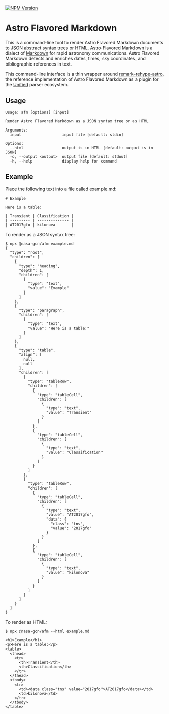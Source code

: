 [![NPM Version](https://img.shields.io/npm/v/%40nasa-gcn%2Fafm)](https://www.npmjs.com/package/@nasa-gcn/afm)

# Astro Flavored Markdown

This is a command-line tool to render Astro Flavored Markdown documents to JSON abstract syntax trees or HTML. Astro Flavored Markdown is a dialect of [Markdown](https://www.markdownguide.org) for rapid astronomy communications. Astro Flavored Markdown detects and enriches dates, times, sky coordinates, and bibliographic references in text.

This command-line interface is a thin wrapper around [remark-rehype-astro](https://www.npmjs.com/package/@nasa-gcn/remark-rehype-astro), the reference implementation of Astro Flavored Markdown as a plugin for the [Unified](https://unifiedjs.com) parser ecosystem.

## Usage

```
Usage: afm [options] [input]

Render Astro Flavored Markdown as a JSON syntax tree or as HTML

Arguments:
  input                  input file [default: stdin]

Options:
  --html                 output is in HTML [default: output is in JSON]
  -o, --output <output>  output file [default: stdout]
  -h, --help             display help for command
```

## Example

Place the following text into a file called example.md:

```
# Example

Here is a table:

| Transient | Classification |
| --------- | -------------- |
| AT2017gfo | kilonova       |
```

To render as a JSON syntax tree:

```
$ npx @nasa-gcn/afm example.md
{
  "type": "root",
  "children": [
    {
      "type": "heading",
      "depth": 1,
      "children": [
        {
          "type": "text",
          "value": "Example"
        }
      ]
    },
    {
      "type": "paragraph",
      "children": [
        {
          "type": "text",
          "value": "Here is a table:"
        }
      ]
    },
    {
      "type": "table",
      "align": [
        null,
        null
      ],
      "children": [
        {
          "type": "tableRow",
          "children": [
            {
              "type": "tableCell",
              "children": [
                {
                  "type": "text",
                  "value": "Transient"
                }
              ]
            },
            {
              "type": "tableCell",
              "children": [
                {
                  "type": "text",
                  "value": "Classification"
                }
              ]
            }
          ]
        },
        {
          "type": "tableRow",
          "children": [
            {
              "type": "tableCell",
              "children": [
                {
                  "type": "text",
                  "value": "AT2017gfo",
                  "data": {
                    "class": "tns",
                    "value": "2017gfo"
                  }
                }
              ]
            },
            {
              "type": "tableCell",
              "children": [
                {
                  "type": "text",
                  "value": "kilonova"
                }
              ]
            }
          ]
        }
      ]
    }
  ]
}
```

To render as HTML:

```
$ npx @nasa-gcn/afm --html example.md

<h1>Example</h1>
<p>Here is a table:</p>
<table>
  <thead>
    <tr>
      <th>Transient</th>
      <th>Classification</th>
    </tr>
  </thead>
  <tbody>
    <tr>
      <td><data class="tns" value="2017gfo">AT2017gfo</data></td>
      <td>kilonova</td>
    </tr>
  </tbody>
</table>
```
